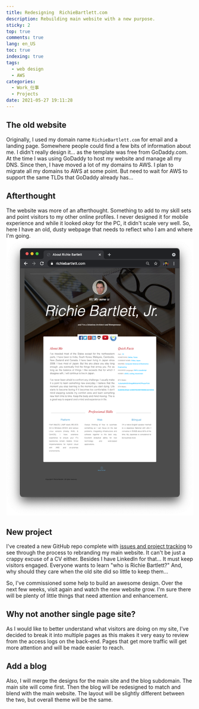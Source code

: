 ```yaml
---
title: Redesigning  RichieBartlett.com
description: Rebuilding main website with a new purpose.
sticky: 2
top: true
comments: true
lang: en_US
toc: true
indexing: true
tags:
  - web design
  - AWS
categories:
  - Work_仕事
  - Projects
date: 2021-05-27 19:11:28
---
```

 ## The old website
  Originally, I used my domain name ```RichieBartlett.com``` for email and a landing page. Somewhere people could find a few bits of information about me. I didn't really design it... as the template was free from GoDaddy.com. At the time I was using GoDaddy to host my website and manage all my DNS. Since then, I have moved a lot of my domains to AWS. I plan to migrate all my domains to AWS at some point. But need to wait for AWS to support the same TLDs that GoDaddy already has... 


## Afterthought
 The website was more of an afterthought. Something to add to my skill sets and point visitors to my other online profiles. I never designed it for mobile experience and while it looked _okay_ for the PC, it didn't scale very well. So, here I have an old, dusty webpage that needs to reflect who I am and where I'm going.
 ![RichieBartlett.com 2016~2020](./Redesigning-RichieBartlett-com/ScreenShot_2021-05-27@16.23.37.png)


## New project
 I've created a new GitHub repo complete with [issues and project tracking](https://github.com/lorezyra/Richie2.com/projects/1) to see through the process to rebranding my main website. It can't be just a crappy excuse of a CV either. Besides I have LinkedIn for that... It must keep visitors engaged. Everyone wants to learn "who is Richie Bartlett?" And, why should they care when the old site did so little to keep them... 
 
 So, I've commissioned some help to build an awesome design. Over the next few weeks, visit again and watch the new website grow. I'm sure there will be plenty of little things that need attention and enhancement.


## Why not another single page site?
 As I would like to better understand what visitors are doing on my site, I've decided to break it into multiple pages as this makes it very easy to review from the access logs on the back-end. Pages that get more traffic will get more attention and will be made easier to reach. 


 ## Add a blog
  Also, I will merge the designs for the main site and the blog subdomain. The main site will come first. Then the blog will be redesigned to match and blend with the main website. The layout will be slightly different between the two, but overall theme will be the same. 
  
